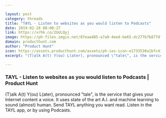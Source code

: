 ```yaml
---

layout: post
category: threads
title: "TAYL - Listen to websites as you would listen to Podcasts"
date: 2019-02-28 08:00:27
link: https://vrhk.co/2GULQyj
image: https://ph-files.imgix.net/87eaa485-a7a9-4eed-be65-dc277b7b877d?auto=format&fit=crop&h=512&w=1024
domain: producthunt.com
author: "Product Hunt"
icon: https://assets.producthunt.com/assets/ph-ios-icon-e1733530a1bfc41080db8161823f1ef262cdbbc933800c0a2a706f70eb9c277a.png
excerpt: "(T)alk A(t) Y(ou) L(ater), pronounced \"tale\", is the service that gives your Internet content a voice. It uses state of the art A.I. and machine learning to sound (almost) human. Send TAYL anything you want read. Listen in the TAYL app, or by using Podcasts."

---
```


### TAYL - Listen to websites as you would listen to Podcasts | Product Hunt

(T)alk A(t) Y(ou) L(ater), pronounced "tale", is the service that gives your Internet content a voice. It uses state of the art A.I. and machine learning to sound (almost) human. Send TAYL anything you want read. Listen in the TAYL app, or by using Podcasts.
